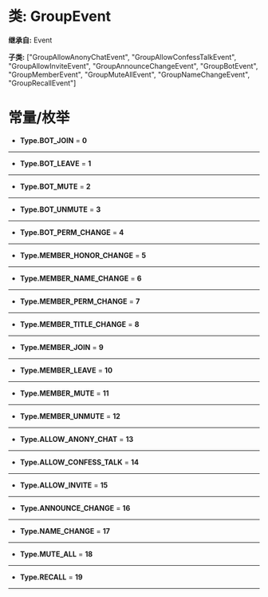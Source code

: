 # 类: GroupEvent  
  
**继承自:** Event  
  
**子类:** ["GroupAllowAnonyChatEvent", "GroupAllowConfessTalkEvent", "GroupAllowInviteEvent", "GroupAnnounceChangeEvent", "GroupBotEvent", "GroupMemberEvent", "GroupMuteAllEvent", "GroupNameChangeEvent", "GroupRecallEvent"]  
  
# 常量/枚举  
  
- **Type.BOT_JOIN** = **0**  
  
---  
  
- **Type.BOT_LEAVE** = **1**  
  
---  
  
- **Type.BOT_MUTE** = **2**  
  
---  
  
- **Type.BOT_UNMUTE** = **3**  
  
---  
  
- **Type.BOT_PERM_CHANGE** = **4**  
  
---  
  
- **Type.MEMBER_HONOR_CHANGE** = **5**  
  
---  
  
- **Type.MEMBER_NAME_CHANGE** = **6**  
  
---  
  
- **Type.MEMBER_PERM_CHANGE** = **7**  
  
---  
  
- **Type.MEMBER_TITLE_CHANGE** = **8**  
  
---  
  
- **Type.MEMBER_JOIN** = **9**  
  
---  
  
- **Type.MEMBER_LEAVE** = **10**  
  
---  
  
- **Type.MEMBER_MUTE** = **11**  
  
---  
  
- **Type.MEMBER_UNMUTE** = **12**  
  
---  
  
- **Type.ALLOW_ANONY_CHAT** = **13**  
  
---  
  
- **Type.ALLOW_CONFESS_TALK** = **14**  
  
---  
  
- **Type.ALLOW_INVITE** = **15**  
  
---  
  
- **Type.ANNOUNCE_CHANGE** = **16**  
  
---  
  
- **Type.NAME_CHANGE** = **17**  
  
---  
  
- **Type.MUTE_ALL** = **18**  
  
---  
  
- **Type.RECALL** = **19**  
  
---  
  

